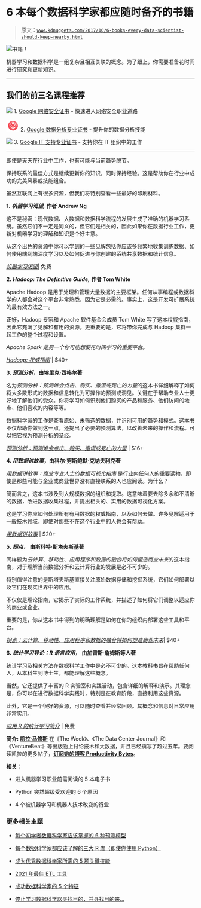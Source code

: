 # 6 本每个数据科学家都应随时备齐的书籍

> 原文：[`www.kdnuggets.com/2017/10/6-books-every-data-scientist-should-keep-nearby.html`](https://www.kdnuggets.com/2017/10/6-books-every-data-scientist-should-keep-nearby.html)

![书籍！](img/d3e70d53e3a6910d71c510081332c99a.png)

机器学习和数据科学是一组复杂且相互关联的概念。为了跟上，你需要准备花时间进行研究和更新知识。

* * *

## 我们的前三名课程推荐

![](img/0244c01ba9267c002ef39d4907e0b8fb.png) 1\. [Google 网络安全证书](https://www.kdnuggets.com/google-cybersecurity) - 快速进入网络安全职业道路

![](img/e225c49c3c91745821c8c0368bf04711.png) 2\. [Google 数据分析专业证书](https://www.kdnuggets.com/google-data-analytics) - 提升你的数据分析技能

![](img/0244c01ba9267c002ef39d4907e0b8fb.png) 3\. [Google IT 支持专业证书](https://www.kdnuggets.com/google-itsupport) - 支持你在 IT 组织中的工作

* * *

即使是天天在行业中工作，也有可能与当前趋势脱节。

保持联系的最佳方式是继续更新你的知识，同时保持经验。这是帮助你在行业中成功的完美风暴或技能组合。

虽然互联网上有很多资源，但我们将特别查看一些最好的印刷材料。

**1\.** ***机器学习渴望,*** **作者 Andrew Ng**

这不是秘密：现代数据、大数据和数据科学流程的发展生成了准确的机器学习系统。虽然它们不一定是同义的，但它们是相关的，因此如果你在数据行业工作，更新对机器学习的理解和知识是个好主意。

从这个出色的资源中你可以学到的一些见解包括你应该多频繁地收集训练数据、如何使用端到端深度学习以及如何促进与你创建的系统共享数据和统计信息。

[*机器学习渴望*](http://www.mlyearning.org/)| 免费

**2\.** ***Hadoop: The Definitive Guide,*** **作者 Tom White**

Apache Hadoop 是用于处理和管理大量数据的主要框架。任何从事编程或数据科学的人都会对这个平台非常熟悉，因为它是必需的。事实上，这是开发可扩展系统的最有效方法之一。

正好，Hadoop 专家和 Apache 软件基金会成员 Tom White 写了这本权威指南，因此它充满了见解和有用的资源。更重要的是，它将带你完成与 Hadoop 集群一起工作的整个过程和设置。

*Apache Spark 是另一个你可能想要花时间学习的重要平台。*

*[Hadoop: 权威指南](https://www.amazon.com/Hadoop-Definitive-Tom-White-Author/dp/9352130677/ref=dp_ob_title_bk?dpID=51fVZEynm8L&preST=_SX218_BO1,204,203,200_QL40_&dpSrc=detail)* | $40+

**3\. *预测分析*，由埃里克·西格尔著**

名为*预测分析：预测谁会点击、购买、撒谎或死亡的力量*的这本书详细解释了如何将大多数形式的数据和信息转化为可操作的预测或洞见。关键在于帮助专业人士更好地了解他们的受众。你将学习如何识别他们购买的产品和服务、他们访问的地点、他们喜欢的内容等等。

数据科学家的工作是查看原始、未筛选的数据，并识别可用的趋势和模式。这本书不仅帮助你做到这一点，还提出了必要的预测算法，以改善未来的操作和流程。可以把它视为预测分析的圣经。

[*预测分析：预测谁会点击、购买、撒谎或死亡的力量*](http://www.predictiveanalyticsworld.com/book/overview.php) | $16+

**4\. *用数据讲故事*，由科尔·努斯鲍默·克纳夫利克著**

*用数据讲故事：商业专业人士的数据可视化指南* 是行业内任何人的重要读物，即使是那些可能与企业或商业世界没有直接联系的人也应阅读。为什么？

简而言之，这本书涉及到大规模数据的组织和提取。这意味着要去除多余和不清晰的数据，改进数据收集过程，并提出相关的、实用的数据可视化方案。

这是学习你应如何处理所有有用数据的权威指南，以及如何去做。许多见解适用于一般技术领域，即使对那些不在这个行业中的人也会有帮助。

[*用数据讲故事*](http://www.storytellingwithdata.com/book/) | $20+

**5\.** ***拐点，*** **由斯科特·斯塔夫斯基著**

同样题为*云计算、移动性、应用程序和数据的融合将如何塑造商业未来*的这本指南，对于理解当前数据分析和云计算行业的发展是必不可少的。

特别值得注意的是斯塔夫斯基直接关注原始数据存储和挖掘系统，它们如何部署以及它们在现实世界中的应用。

不仅仅是理论指南，它揭示了实际的工作系统，并描述了如何将它们调整以适应你的商业或企业。

重要的是，你从这本书中得到的明确理解是如何在你的组织内部署这些工具和平台。

[*拐点：云计算、移动性、应用程序和数据的融合将如何塑造商业未来*](https://www.scottstawski.com/publications)| $40+

**6\.** ***统计学习导论：R 语言应用，*** **由加雷斯·詹姆斯等人著**

统计学习及相关方法在数据科学工作中是必不可少的。这本教科书旨在帮助任何人，从本科生到博士生，都能理解这些概念。

当然，它还提供了丰富的 R 实验室和实践活动，包含详细的解释和演示。其理念是，你可以在进行数据科学实践时，特别是在教育阶段，直接利用这些资源。

此外，它是一个很好的资源，可以随时查看并经常回顾。其概念和信息对日常应用非常实用。

[*应用 R 的统计学习简介*](http://www-bcf.usc.edu/~gareth/ISL/) | 免费

**简介: [凯拉·马修斯](http://productivitybytes.com/subscribe-to-productivity-bytes/)** 在《The Week》、《The Data Center Journal》和《VentureBeat》等出版物上讨论技术和大数据，并且已经撰写了超过五年。要阅读凯拉的更多帖子，[**订阅她的博客 Productivity Bytes**](http://productivitybytes.com/subscribe-to-productivity-bytes/)。

**相关：**

+   进入机器学习职业前需阅读的 5 本电子书

+   Python 突然超级受欢迎的 6 个原因

+   4 个被机器学习和机器人技术改变的行业

### 更多相关主题

+   [每个初学者数据科学家应该掌握的 6 种预测模型](https://www.kdnuggets.com/2021/12/6-predictive-models-every-beginner-data-scientist-master.html)

+   [每个数据科学家都应该了解的三大 R 库（即使你使用 Python）](https://www.kdnuggets.com/2021/12/three-r-libraries-every-data-scientist-know-even-python.html)

+   [成为优秀数据科学家所需的 5 项关键技能](https://www.kdnuggets.com/2021/12/5-key-skills-needed-become-great-data-scientist.html)

+   [2021 年最佳 ETL 工具](https://www.kdnuggets.com/2021/12/mozart-best-etl-tools-2021.html)

+   [成功数据科学家的 5 个特征](https://www.kdnuggets.com/2021/12/5-characteristics-successful-data-scientist.html)

+   [停止学习数据科学以寻找目的，并寻找目的来…](https://www.kdnuggets.com/2021/12/stop-learning-data-science-find-purpose.html)
